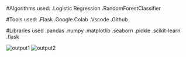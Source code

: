 #Algorithms used:
.Logistic Regression
.RandomForestClassifier


#Tools used:
.Flask
.Google Colab
.Vscode
.Github

#Libraries used
.pandas
.numpy
.matplotlib
.seaborn
.pickle
.scikit-learn
.flask


![output1](https://user-images.githubusercontent.com/115775925/221542880-8df86216-673e-41e2-aed4-71d6beebef37.jpg) ![output2](https://user-images.githubusercontent.com/115775925/221542938-ccb98334-1b10-4001-a42c-d4c6b77bbaab.jpg)
